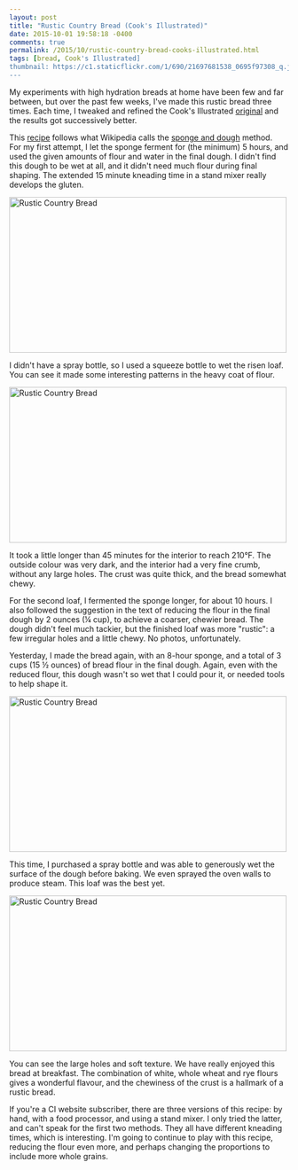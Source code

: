 ```yaml
---
layout: post
title: "Rustic Country Bread (Cook's Illustrated)"
date: 2015-10-01 19:58:18 -0400
comments: true
permalink: /2015/10/rustic-country-bread-cooks-illustrated.html
tags: [bread, Cook's Illustrated]
thumbnail: https://c1.staticflickr.com/1/690/21697681538_0695f97308_q.jpg
---
```


My experiments with high hydration breads at home have been few and far
between, but over the past few weeks, I've made this rustic bread
three times. Each time, I tweaked and refined the Cook's Illustrated
[original](https://www.cooksillustrated.com/recipes/914-rustic-country-bread-standing-mixer-version) 
and the results got successively better.

This [recipe](http://www.ruths-kitchen.com/recipes/breads/rusticbr.html)
follows what Wikipedia calls the [sponge and
dough](https://en.wikipedia.org/wiki/Sponge_and_dough) method.  
For my first attempt, I let the sponge ferment for (the minimum) 
5 hours, and used the given amounts of flour and water in the final
dough. I didn't find this dough to be wet at all, and it didn't need 
much flour during final shaping. The extended 15 minute kneading time in
a stand mixer really develops the gluten.

<a data-flickr-embed="true"
href="https://www.flickr.com/photos/gnuf/21566716745/in/photolist-z4jXPC-z4mhMy-yzfXTF-yRM4vT-dZ4CyL-dZ4E4m-dYXVi2-2GVbwV"
title="Rustic Country Bread"><img
src="https://farm6.staticflickr.com/5752/21566716745_29623d83a7.jpg"
width="500" height="281" alt="Rustic Country Bread"></a><script async
src="//embedr.flickr.com/assets/client-code.js"
charset="utf-8"></script>

I didn't have a spray bottle, so I used a squeeze bottle to wet
the risen loaf. You can see it made some interesting patterns in the
heavy coat of flour. 

<a data-flickr-embed="true"
href="https://www.flickr.com/photos/gnuf/21379780529/in/photolist-z4jXPC-z4mhMy-yzfXTF-yRM4vT-dZ4CyL-dZ4E4m-dYXVi2-2GVbwV/"
title="Rustic Country Bread"><img
src="https://farm1.staticflickr.com/605/21379780529_1b6d4639b1.jpg"
width="500" height="281" alt="Rustic Country Bread"></a><script async
src="//embedr.flickr.com/assets/client-code.js"
charset="utf-8"></script>

It took a little longer than 45 minutes for the interior to reach 210°F.
The outside colour was very dark, and the interior had a very fine
crumb, without any large holes. The crust was quite thick, and the bread
somewhat chewy.

For the second loaf, I fermented the sponge longer, for about 10 hours.
I also followed the suggestion in the text of reducing the flour in the
final dough by 2 ounces (¼ cup), to achieve a coarser, chewier bread.
The dough didn't feel much tackier, but the finished loaf was more
"rustic": a few irregular holes and a little chewy. No photos,
unfortunately.

Yesterday, I made the bread again, with an 8-hour sponge, and a
total of 3 cups (15 ½ ounces) of bread flour in the final dough. Again,
even with the reduced flour, this dough wasn't so wet that I could pour
it, or needed tools to help shape it.

<a data-flickr-embed="true"
href="https://www.flickr.com/photos/gnuf/21697422630/in/photolist-2GVbwV-dZ4CyL-dZ4E4m-z4mhMy-z4jXPC-yRM4vT-yzfXTF-dYXVi2"
title="Rustic Country Bread"><img
src="https://farm1.staticflickr.com/623/21697422630_b6149849c0.jpg"
width="500" height="281" alt="Rustic Country Bread"></a><script async
src="//embedr.flickr.com/assets/client-code.js"
charset="utf-8"></script>

This time, I purchased a spray bottle and was able to generously wet the
surface of the dough before baking. We even sprayed the oven walls to
produce steam. This loaf was the best yet.

<a data-flickr-embed="true"
href="https://www.flickr.com/photos/gnuf/21697681538/in/photolist-2GVbwV-dZ4CyL-dZ4E4m-z4mhMy-z4jXPC-yRM4vT-yzfXTF-dYXVi2/"
title="Rustic Country Bread"><img
src="https://farm1.staticflickr.com/690/21697681538_0695f97308.jpg"
width="500" height="281" alt="Rustic Country Bread"></a><script async
src="//embedr.flickr.com/assets/client-code.js"
charset="utf-8"></script>

You can see the large holes and soft texture. We have really enjoyed
this bread at breakfast. The combination of white, whole wheat and rye
flours gives a wonderful flavour, and the chewiness of the crust is a
hallmark of a rustic bread. 

If you're a CI website subscriber, there are three versions of this
recipe: by hand, with a food processor, and using a stand mixer.
I only tried the latter, and can't speak for the first two methods.
They all have different kneading times, which is interesting. I'm
going to continue to play with this recipe, reducing the flour even
more, and perhaps changing the proportions to include more whole grains.
